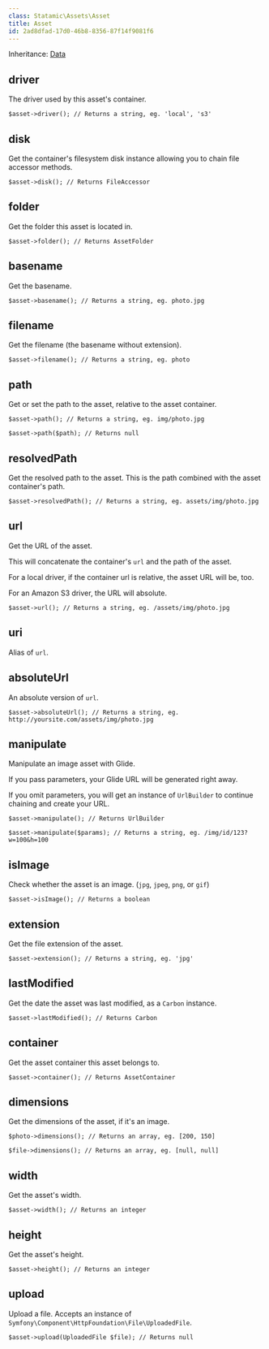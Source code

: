 ```yaml
---
class: Statamic\Assets\Asset
title: Asset
id: 2ad8dfad-17d0-46b8-8356-87f14f9081f6
---
```

Inheritance: [Data](/addons/api/data)

## driver

The driver used by this asset's container.

```
$asset->driver(); // Returns a string, eg. 'local', 's3'
```

## disk

Get the container's filesystem disk instance allowing you to chain file accessor methods.

```
$asset->disk(); // Returns FileAccessor
```

## folder

Get the folder this asset is located in.

```
$asset->folder(); // Returns AssetFolder
```

## basename

Get the basename.

```
$asset->basename(); // Returns a string, eg. photo.jpg
```

## filename

Get the filename (the basename without extension).

```
$asset->filename(); // Returns a string, eg. photo
```

## path

Get or set the path to the asset, relative to the asset container.

```
$asset->path(); // Returns a string, eg. img/photo.jpg
```
```
$asset->path($path); // Returns null
```

## resolvedPath

Get the resolved path to the asset. This is the path combined with the asset container's path.

```
$asset->resolvedPath(); // Returns a string, eg. assets/img/photo.jpg
```

## url

Get the URL of the asset.

This will concatenate the container's `url` and the path of the asset.

For a local driver, if the container url is relative, the asset URL will be, too.

For an Amazon S3 driver, the URL will absolute.

```
$asset->url(); // Returns a string, eg. /assets/img/photo.jpg
```

## uri

Alias of `url`.

## absoluteUrl

An absolute version of `url`.

```
$asset->absoluteUrl(); // Returns a string, eg. http://yoursite.com/assets/img/photo.jpg
```

## manipulate

Manipulate an image asset with Glide.

If you pass parameters, your Glide URL will be generated right away.

If you omit parameters, you will get an instance of `UrlBuilder` to continue chaining and create your URL.

```
$asset->manipulate(); // Returns UrlBuilder
```
```
$asset->manipulate($params); // Returns a string, eg. /img/id/123?w=100&h=100
```

## isImage

Check whether the asset is an image. (`jpg`, `jpeg`, `png`, or `gif`)

```
$asset->isImage(); // Returns a boolean
```

## extension

Get the file extension of the asset.

```
$asset->extension(); // Returns a string, eg. 'jpg'
```

## lastModified

Get the date the asset was last modified, as a `Carbon` instance.

```
$asset->lastModified(); // Returns Carbon
```

## container

Get the asset container this asset belongs to.

```
$asset->container(); // Returns AssetContainer
```

## dimensions

Get the dimensions of the asset, if it's an image.

```
$photo->dimensions(); // Returns an array, eg. [200, 150]
```
```
$file->dimensions(); // Returns an array, eg. [null, null]
```

## width

Get the asset's width.

```
$asset->width(); // Returns an integer
```

## height

Get the asset's height.

```
$asset->height(); // Returns an integer
```

## upload

Upload a file. Accepts an instance of `Symfony\Component\HttpFoundation\File\UploadedFile`.

```
$asset->upload(UploadedFile $file); // Returns null
```
